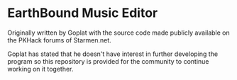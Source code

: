 # EarthBound Music Editor

Originally written by Goplat with the source code made publicly available on the PKHack forums of Starmen.net.

Goplat has stated that he doesn't have interest in further developing the program so this repository is provided for the community to continue working on it together.